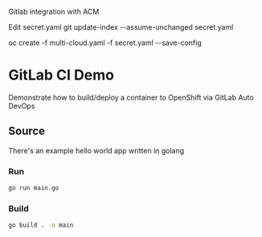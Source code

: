 Gitlab integration with ACM

Edit secret.yaml
git update-index --assume-unchanged secret.yaml

oc create -f multi-cloud.yaml -f secret.yaml --save-config
# GitLab CI Demo

Demonstrate how to build/deploy a container to OpenShift via GitLab Auto DevOps

## Source

There's an example hello world app written in golang

### Run

```sh
go run main.go
```

### Build

```sh
go build . -o main
```
